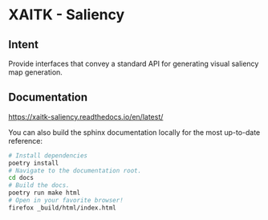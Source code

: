 # XAITK - Saliency

## Intent
Provide interfaces that convey a standard API for generating visual saliency
map generation.

## Documentation
https://xaitk-saliency.readthedocs.io/en/latest/

You can also build the sphinx documentation locally for the most up-to-date
reference:
```bash
# Install dependencies
poetry install
# Navigate to the documentation root.
cd docs
# Build the docs.
poetry run make html
# Open in your favorite browser!
firefox _build/html/index.html
```
